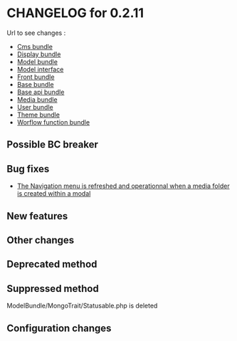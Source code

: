 # CHANGELOG for 0.2.11

Url to see changes : 

 - [Cms bundle](https://github.com/open-orchestra/open-orchestra-cms-bundle/compare/v0.2.10...v0.2.11)
 - [Display bundle](https://github.com/open-orchestra/open-orchestra-display-bundle/compare/v0.2.10...v0.2.11)
 - [Model bundle](https://github.com/open-orchestra/open-orchestra-model-bundle/compare/v0.2.10...v0.2.11)
 - [Model interface](https://github.com/open-orchestra/open-orchestra-model-interface/compare/v0.2.10...v0.2.11)
 - [Front bundle](https://github.com/open-orchestra/open-orchestra-front-bundle/compare/v0.2.10...v0.2.11)
 - [Base bundle](https://github.com/open-orchestra/open-orchestra-base-bundle/compare/v0.2.10...v0.2.11)
 - [Base api bundle](https://github.com/open-orchestra/open-orchestra-base-api-bundle/compare/v0.2.10...v0.2.11)
 - [Media bundle](https://github.com/open-orchestra/open-orchestra-media-bundle/compare/v0.2.10...v0.2.11)
 - [User bundle](https://github.com/open-orchestra/open-orchestra-user-bundle/compare/v0.2.10...v0.2.11)
 - [Theme bundle](https://github.com/open-orchestra/open-orchestra-theme-bundle/compare/v0.2.10...v0.2.11)
 - [Worflow function bundle](https://github.com/open-orchestra/open-orchestra-worflow-function-bundle/compare/v0.2.10...v0.2.11)

## Possible BC breaker

## Bug fixes
 - [The Navigation menu is refreshed and operationnal when a media folder is created within a modal](https://trello.com/c/bGFbI3z8/1020-3-etq-ubo-lorsque-je-cree-un-folder-dans-la-modal-de-mediatheque-celui-ci-apparait-dans-le-menu-de-gauche)

## New features

## Other changes

## Deprecated method

## Suppressed method

ModelBundle/MongoTrait/Statusable.php is deleted 

## Configuration changes
